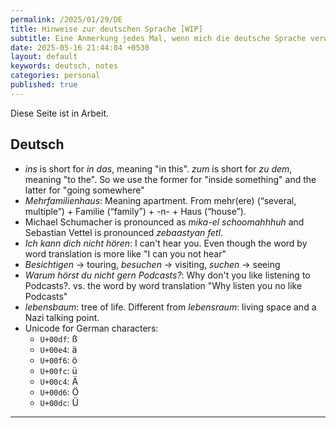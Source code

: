 ```yaml
---
permalink: /2025/01/29/DE
title: Hinweise zur deutschen Sprache [WIP]
subtitle: Eine Anmerkung jedes Mal, wenn mich die deutsche Sprache verwirrte
date: 2025-05-16 21:44:04 +0530
layout: default
keywords: deutsch, notes
categories: personal
published: true
---
```


Diese Seite ist in Arbeit.

## Deutsch

- _ins_ is short for _in das_, meaning "in this". _zum_ is short for _zu dem_, meaning "to the". So we use the former for "inside something" and the latter for "going somewhere"
- _Mehrfamilienhaus_: Meaning apartment. From mehr(ere) (“several, multiple”) +‎ Familie (“family”) +‎ -n- +‎ Haus (“house”).
- Michael Schumacher is pronounced as _mika-el schoomahhhuh_ and Sebastian Vettel is pronounced _zebaastyan fetl_. 
- _Ich kann dich nicht hören_: I can't hear you. Even though the word by word translation is more like "I can you not hear"
- _Besichtigen_ $\rightarrow$ touring, _besuchen_ $\rightarrow$ visiting, _suchen_ $\rightarrow$ seeing
- _Warum hörst du nicht gern Podcasts?_: Why don't you like listening to Podcasts?. vs. the word by word translation "Why listen you no like Podcasts"
- _lebensbaum_: tree of life. Different from _lebensraum_: living space and a Nazi talking point.
- Unicode for German characters:
    - `U+00df`: ß
    - `U+00e4`: ä 
    - `U+00f6`: ö
    - `U+00fc`: ü
    - `U+00c4`: Ä
    - `U+00d6`: Ö
    - `U+00dc`: Ü

---
